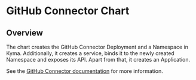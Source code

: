 # GitHub Connector Chart<!-- omit in toc -->

## Overview
The chart creates the GitHub Connector Deployment and a Namespace in Kyma.
Additionally, it creates a service, binds it to the newly created Namespace and exposes its API. Apart from that, it creates an Application.

See the [GitHub Connector documentation](/docs/github-connector) for more information.
